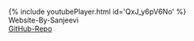 {% include youtubePlayer.html id='QxJ_y6pV6No' %}<br>Website-By-Sanjeevi <br> <a href='https://github.com/SSanjeevi/videos'>GitHub-Repo</a>